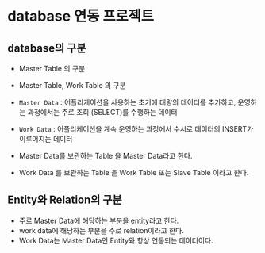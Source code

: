 # database 연동 프로젝트

## database의 구분 
- Master Table 의 구분
- Master Table, Work Table 의 구분
- `Master Data` : 어플리케이션을 사용하는 초기에 대량의 데이터를 추가하고, 운영하는 과정에서는 주로 조회 (SELECT)를 수행하는 데이터
- `Work Data` : 어플리케이션을 계속 운영하는 과정에서 수시로 데이터의 INSERT가 이루어지는 데이터

- Master Data를 보관하는 Table 을 Master Data라고 한다. 
- Work Data 를 보관하는 Table 을 Work Table 또는 Slave Table 이라고 한다.

## Entity와 Relation의 구분
- 주로 Master Data에 해당하는 부분을 entity라고 한다.
- work data에 해당하는 부분을 주로 relation이라고 한다.
- Work Data는 Master Data인 Entity와 항상 연동되는 데이터이다. 